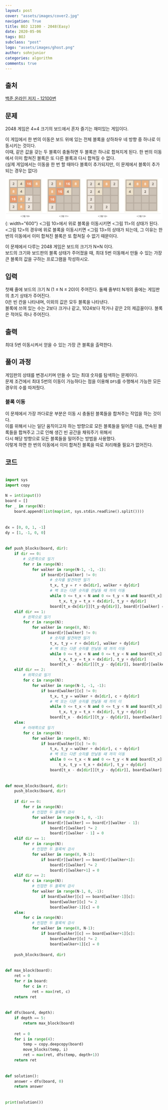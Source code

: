 ```yaml
---
layout: post
cover: "assets/images/cover2.jpg"
navigation: True
title: BOJ 12100 - 2048(Easy)
date: 2020-05-06
tags: BOJ
subclass: "post"
logo: "assets/images/ghost.png"
author: sohnjunior
categories: algorithm
comments: true
---
```


## 출처

[백준 온라인 저지 - 12100번](https://www.acmicpc.net/problem/12100)

## 문제

2048 게임은 4×4 크기의 보드에서 혼자 즐기는 재미있는 게임이다. <br>

이 게임에서 한 번의 이동은 보드 위에 있는 전체 블록을 상하좌우 네 방향 중 하나로 이동시키는 것이다. <br>
이때, 같은 값을 갖는 두 블록이 충돌하면 두 블록은 하나로 합쳐지게 된다. 한 번의 이동에서 이미 합쳐진 블록은 또 다른 블록과 다시 합쳐질 수 없다. <br>
(실제 게임에서는 이동을 한 번 할 때마다 블록이 추가되지만, 이 문제에서 블록이 추가되는 경우는 없다)

![이미지](/assets/images/boj/boj-12100.png){: width="600"}
<그림 10>에서 위로 블록을 이동시키면 <그림 11>의 상태가 된다. <br>
<그림 12>의 경우에 위로 블록을 이동시키면 <그림 13>의 상태가 되는데, 그 이유는 한 번의 이동에서 이미 합쳐진 블록은 또 합쳐질 수 없기 때문이다.

이 문제에서 다루는 2048 게임은 보드의 크기가 N×N 이다. <br>
보드의 크기와 보드판의 블록 상태가 주어졌을 때, 최대 5번 이동해서 만들 수 있는 가장 큰 블록의 값을 구하는 프로그램을 작성하시오.

## 입력

첫째 줄에 보드의 크기 N (1 ≤ N ≤ 20)이 주어진다. 둘째 줄부터 N개의 줄에는 게임판의 초기 상태가 주어진다. <br>
0은 빈 칸을 나타내며, 이외의 값은 모두 블록을 나타낸다. <br>
블록에 쓰여 있는 수는 2보다 크거나 같고, 1024보다 작거나 같은 2의 제곱꼴이다. 블록은 적어도 하나 주어진다.

## 출력

최대 5번 이동시켜서 얻을 수 있는 가장 큰 블록을 출력한다.

## 풀이 과정

게임판의 상태를 변경시키며 만들 수 있는 최대 숫자를 탐색하는 문제이다. <br>
문제 조건에서 최대 5번의 이동이 가능하다는 점을 이용해 `DFS`를 수행해서 가능한 모든 경우의 수를 따져줬다. <br>

### 블록 이동

이 문제에서 가장 까다로운 부분은 이동 시 충돌된 블록들을 합쳐주는 작업을 하는 것이다. <br>
이를 위해서 나는 일단 움직이고자 하는 방향으로 모든 블록들을 밀어준 다음, 연속된 블록들을 합쳐주고 그로 인해 생긴 빈 공간을 채워주기 위해서 <br>
다시 해당 방향으로 모든 블록들을 밀어주는 방법을 사용했다. <br>
이렇게 하면 한 번의 이동에서 이미 합쳐진 블록을 따로 처리해줄 필요가 없어진다. <br>

## 코드

```python

import sys
import copy

N = int(input())
board = []
for _ in range(N):
    board.append(list(map(int, sys.stdin.readline().split())))


dx = [0, 0, 1, -1]
dy = [1, -1, 0, 0]


def push_blocks(board, dir):
    if dir == 0:
        # 오른쪽으로 밀기
        for r in range(N):
            for walker in range(N-1, -1, -1):
                if board[r][walker] != 0:
                    # 숫자를 발견하면 밀기
                    t_x, t_y = r + dx[dir], walker + dy[dir]
                    # 벽 또는 다른 숫자를 만날동 때 까지 이동
                    while 0 <= t_x < N and 0 <= t_y < N and board[t_x][t_y] == 0:
                        t_x, t_y = t_x + dx[dir], t_y + dy[dir]
                    board[t_x-dx[dir]][t_y-dy[dir]], board[r][walker] = board[r][walker], board[t_x-dx[dir]][t_y-dy[dir]]
    elif dir == 1:
        # 왼쪽으로 밀기
        for r in range(N):
            for walker in range(0, N):
                if board[r][walker] != 0:
                    # 숫자를 발견하면 밀기
                    t_x, t_y = r + dx[dir], walker + dy[dir]
                    # 벽 또는 다른 숫자를 만날동 때 까지 이동
                    while 0 <= t_x < N and 0 <= t_y < N and board[t_x][t_y] == 0:
                        t_x, t_y = t_x + dx[dir], t_y + dy[dir]
                    board[t_x - dx[dir]][t_y - dy[dir]], board[r][walker] = board[r][walker], board[t_x - dx[dir]][t_y - dy[dir]]
    elif dir == 2:
        # 위쪽으로 밀기
        for c in range(N):
            for walker in range(N-1, -1, -1):
                if board[walker][c] != 0:
                    t_x, t_y = walker + dx[dir], c + dy[dir]
                    # 벽 또는 다른 숫자를 만날동 때 까지 이
                    while 0 <= t_x < N and 0 <= t_y < N and board[t_x][t_y] == 0:
                        t_x, t_y = t_x + dx[dir], t_y + dy[dir]
                    board[t_x - dx[dir]][t_y - dy[dir]], board[walker][c] = board[walker][c], board[t_x - dx[dir]][t_y - dy[dir]]
    else:
        # 아래쪽으로 밀기
        for c in range(N):
            for walker in range(0, N):
                if board[walker][c] != 0:
                    t_x, t_y = walker + dx[dir], c + dy[dir]
                    # 벽 또는 다른 숫자를 만날동 때 까지 이동
                    while 0 <= t_x < N and 0 <= t_y < N and board[t_x][t_y] == 0:
                        t_x, t_y = t_x + dx[dir], t_y + dy[dir]
                    board[t_x - dx[dir]][t_y - dy[dir]], board[walker][c] = board[walker][c], board[t_x - dx[dir]][t_y - dy[dir]]


def move_blocks(board, dir):
    push_blocks(board, dir)

    if dir == 0:
        for r in range(N):
            # 인접한 두 블록씩 검사
            for walker in range(N-1, 0, -1):
                if board[r][walker] == board[r][walker - 1]:
                    board[r][walker] *= 2
                    board[r][walker - 1] = 0
    elif dir == 1:
        for r in range(N):
            # 인접한 두 블록씩 검사
            for walker in range(0, N-1):
                if board[r][walker] == board[r][walker+1]:
                    board[r][walker] *= 2
                    board[r][walker+1] = 0
    elif dir == 2:
        for c in range(N):
            # 인접한 두 블록씩 검사
            for walker in range(N-1, 0, -1):
                if board[walker][c] == board[walker-1][c]:
                    board[walker][c] *= 2
                    board[walker-1][c] = 0
    else:
        for c in range(N):
            # 인접한 두 블록씩 검사
            for walker in range(0, N-1):
                if board[walker][c] == board[walker+1][c]:
                    board[walker][c] *= 2
                    board[walker+1][c] = 0

    push_blocks(board, dir)


def max_block(board):
    ret = 0
    for r in board:
        for c in r:
            ret = max(ret, c)
    return ret


def dfs(board, depth):
    if depth == 5:
        return max_block(board)

    ret = 0
    for i in range(4):
        temp = copy.deepcopy(board)
        move_blocks(temp, i)
        ret = max(ret, dfs(temp, depth+1))
    return ret


def solution():
    answer = dfs(board, 0)
    return answer


print(solution())

```
